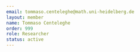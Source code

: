 ```yaml
---
email: tommaso.centeleghe@math.uni-heidelberg.de
layout: member
name: Tommaso Centeleghe
order: 999
role: Researcher
status: active
---
```


